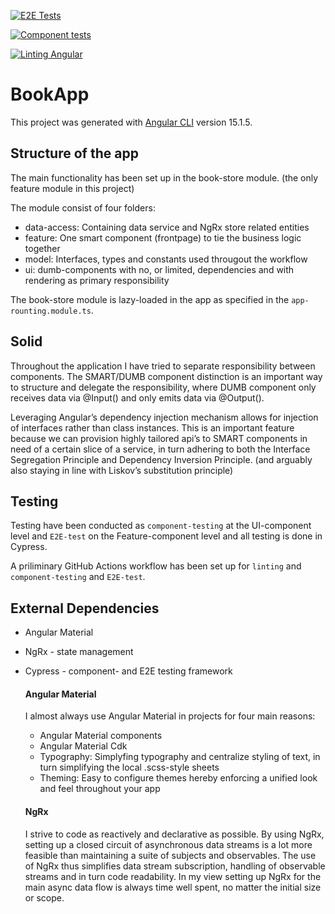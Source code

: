 [![E2E Tests](https://github.com/bjartejensen/book-app/actions/workflows/e2e-tests.yml/badge.svg)](https://github.com/bjartejensen/book-app/actions/workflows/e2e-tests.yml)

[![Component tests](https://github.com/bjartejensen/book-app/actions/workflows/component-tests.yml/badge.svg)](https://github.com/bjartejensen/book-app/actions/workflows/component-tests.yml)

[![Linting Angular](https://github.com/bjartejensen/book-app/actions/workflows/linting.yml/badge.svg)](https://github.com/bjartejensen/book-app/actions/workflows/linting.yml)

# BookApp

This project was generated with [Angular CLI](https://github.com/angular/angular-cli) version 15.1.5.

## Structure of the app

The main functionality has been set up in the book-store module. (the only feature module in this project)

The module consist of four folders:

- data-access: Containing data service and NgRx store related entities
- feature: One smart component (frontpage) to tie the business logic together
- model: Interfaces, types and constants used througout the workflow
- ui: dumb-components with no, or limited, dependencies and with rendering as primary responsibility

The book-store module is lazy-loaded in the app as specified in the `app-rounting.module.ts`.

## Solid

Throughout the application I have tried to separate responsibility between components. The SMART/DUMB component distinction is an important way to structure and delegate the responsibility, where DUMB component only receives data via @Input() and only emits data via @Output().

Leveraging Angular’s dependency injection mechanism allows for injection of interfaces rather than class instances. This is an important feature because we can provision highly tailored api’s to SMART components in need of a certain slice of a service, in turn adhering to both the Interface Segregation Principle and Dependency Inversion Principle. (and arguably also staying in line with Liskov’s substitution principle)

## Testing

Testing have been conducted as `component-testing` at the UI-component level and `E2E-test` on the Feature-component level and all testing is done in Cypress.

A priliminary GitHub Actions workflow has been set up for `linting` and `component-testing` and `E2E-test`.

## External Dependencies

- Angular Material

- NgRx - state management

- Cypress - component- and E2E testing framework

  #### Angular Material

  I almost always use Angular Material in projects for four main reasons:

  - Angular Material components
  - Angular Material Cdk
  - Typography: Simplyfing typography and centralize styling of text, in turn simplifying the local .scss-style sheets
  - Theming: Easy to configure themes hereby enforcing a unified look and feel throughout your app

  #### NgRx

  I strive to code as reactively and declarative as possible. By using NgRx, setting up a closed circuit of asynchronous data streams is a lot more feasible than maintaining a suite of subjects and observables. The use of NgRx thus simplifies data stream subscription, handling of observable streams and in turn code readability. In my view setting up NgRx for the main async data flow is always time well spent, no matter the initial size or scope.
